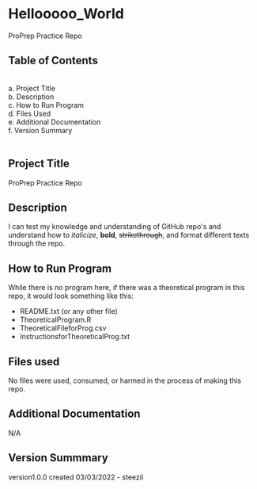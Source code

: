 # Hellooooo_World
ProPrep Practice Repo
## Table of Contents
<br>
a. Project Title </br>
b. Description </br>
c. How to Run Program </br>
d. Files Used </br>
e. Additional Documentation </br>
f. Version Summary </br>
</br>

## Project Title 

ProPrep Practice Repo

## Description 

I can test my knowledge and understanding of GitHub repo's and understand how to *italicize*, **bold**, ~~strikethrough~~, and format different texts through the repo.

## How to Run Program 
While there is no program here, if there was a theoretical program in this repo, it would look something like this:
- README.txt (or any other file)
- TheoreticalProgram.R
- TheoreticalFileforProg.csv
- InstructionsforTheoreticalProg.txt

## Files used
No files were used, consumed, or harmed in the process of making this repo.

## Additional Documentation
N/A

## Version Summmary
version1.0.0 created 03/03/2022 - steezil 
